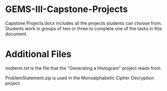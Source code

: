 # GEMS-III-Capstone-Projects

Capstone Projects.docx includes all the projects students can choose from. Students work in groups of two or three to complete one of the tasks in this document.

# Additional Files

midterm.txt is the file that the "Generating a Histogram" project reads from.

ProblemStatement.zip is used in the Monoalphabetic Cipher Decryption project.
